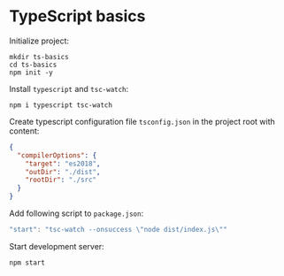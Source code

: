 # TypeScript basics

Initialize project:
```console
mkdir ts-basics
cd ts-basics
npm init -y
```

Install `typescript` and `tsc-watch`:
```console
npm i typescript tsc-watch
```

Create typescript configuration file `tsconfig.json` in the project root with
content:
```json
{
  "compilerOptions": {
    "target": "es2018",
    "outDir": "./dist",
    "rootDir": "./src"
  }
}
```

Add following script to `package.json`:
```js
"start": "tsc-watch --onsuccess \"node dist/index.js\""
```

Start development server:
```console
npm start
```
